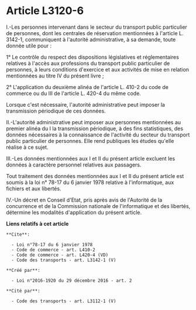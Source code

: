 # Article L3120-6

I.-Les personnes intervenant dans le secteur du transport public particulier de personnes, dont les centrales de réservation
mentionnées à l'article L. 3142-1, communiquent à l'autorité administrative, à sa demande, toute donnée utile pour : 

1° Le contrôle du respect des dispositions législatives et réglementaires relatives à l'accès aux professions du transport
public particulier de personnes, à leurs conditions d'exercice et aux activités de mise en relation mentionnées au titre IV
du présent livre ; 

2° L'application du deuxième alinéa de l'article L. 410-2 du code de commerce ou du III de l'article L. 420-4 du même code. 

Lorsque c'est nécessaire, l'autorité administrative peut imposer la transmission périodique de ces données. 

II.-L'autorité administrative peut imposer aux personnes mentionnées au premier alinéa du I la transmission périodique, à des
fins statistiques, des données nécessaires à la connaissance de l'activité du secteur du transport public particulier de
personnes. Elle rend publiques les études qu'elle réalise à ce sujet. 

III.-Les données mentionnées aux I et II du présent article excluent les données à caractère personnel relatives aux
passagers. 

Tout traitement des données mentionnées aux I et II du présent article est soumis à la loi n° 78-17 du 6 janvier 1978
relative à l'informatique, aux fichiers et aux libertés. 

IV.-Un décret en Conseil d'Etat, pris après avis de l'Autorité de la concurrence et de la Commission nationale de
l'informatique et des libertés, détermine les modalités d'application du présent article.

**Liens relatifs à cet article**

	**Cite**:

	  - Loi n°78-17 du 6 janvier 1978
	  - Code de commerce - art. L410-2
	  - Code de commerce - art. L420-4 (VD)
	  - Code des transports - art. L3142-1 (V)

	**Créé par**:

	  - Loi n°2016-1920 du 29 décembre 2016 - art. 2

	**Cité par**:

	  - Code des transports - art. L3112-1 (V)
